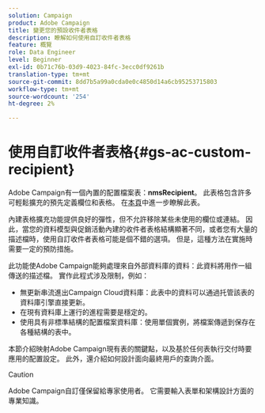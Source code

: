 ```yaml
---
solution: Campaign
product: Adobe Campaign
title: 變更您的預設收件者表格
description: 瞭解如何使用自訂收件者表格
feature: 概覽
role: Data Engineer
level: Beginner
exl-id: 0b71c76b-03d9-4023-84fc-3ecc0df9261b
translation-type: tm+mt
source-git-commit: 8dd7b5a99a0cda0e0c4850d14a6cb95253715803
workflow-type: tm+mt
source-wordcount: '254'
ht-degree: 2%

---
```


# 使用自訂收件者表格{#gs-ac-custom-recipient}

Adobe Campaign有一個內置的配置檔案表：**nmsRecipient**。 此表格包含許多可輕鬆擴充的預先定義欄位和表格。 在[本頁](datamodel.md#ootb-profiles)中進一步瞭解此表。

內建表格擴充功能提供良好的彈性，但不允許移除某些未使用的欄位或連結。 因此，當您的資料模型與促銷活動內建的收件者表格結構顯著不同，或者您有大量的描述檔時，使用自訂收件者表格可能是個不錯的選項。  但是，這種方法在實施時需要一定的預防措施。

此功能使Adobe Campaign能夠處理來自外部資料庫的資料：此資料將用作一組傳送的描述檔。 實作此程式涉及限制，例如：

* 無更新串流進出Campaign Cloud資料庫：此表中的資料可以通過托管該表的資料庫引擎直接更新。
* 在現有資料庫上運行的進程需要是穩定的。
* 使用具有非標準結構的配置檔案資料庫：使用單個實例，將檔案傳遞到保存在各種結構的表中。

本節介紹映射Adobe Campaign現有表的關鍵點，以及基於任何表執行交付時要應用的配置設定。 此外，還介紹如何設計面向最終用戶的查詢介面。

>[!CAUTION]
>
>Adobe Campaign自訂僅保留給專家使用者。 它需要輸入表單和架構設計方面的專業知識。

